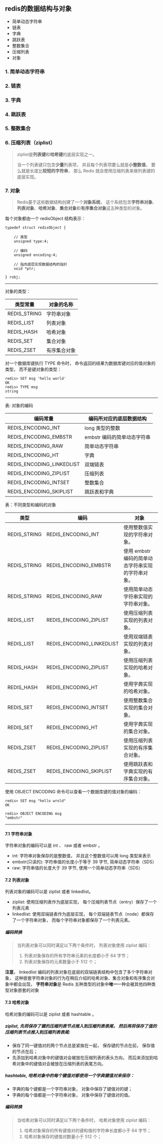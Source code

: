 ## redis的数据结构与对象
+ 简单动态字符串  
+ 链表
+ 字典
+ 跳跃表
+ 整数集合  
+ 压缩列表  
+ 对象  

### 1. 简单动态字符串

### 2. 链表

### 3. 字典

### 4. 跳跃表

### 5. 整数集合

### 6. 压缩列表（ziplist）  
> ziplist是**列表键**和**哈希键**的底层实现之一。 
> 
> 当一个列表键只包含**少量**列表项， 并且每个列表项要么就是**小整数值**， 要么就是长度比**较短的字符串**， 那么 Redis 就会使用压缩列表来做列表键的底层实现。

### 7. 对象
> Redis基于这些数据结构创建了一个**对象系统**， 这个系统包含**字符串对象**、**列表对象**、**哈希对象**、**集合对象**和**有序集合对象**这五种类型的对象。  

每个对象都由一个 redisObject 结构表示：  

    typedef struct redisObject {
    
        // 类型
        unsigned type:4;
        
        // 编码
        unsigned encoding:4;
        
        // 指向底层实现数据结构的指针
        void *ptr;
        
    } robj;  

***
    
对象的类型：  

类型常量         |   对象的名称 
---             |   --- 
REDIS_STRING    |	字符串对象
REDIS_LIST	    |   列表对象
REDIS_HASH	    |   哈希对象
REDIS_SET	    |   集合对象
REDIS_ZSET	    |   有序集合对象

对一个数据库键执行 TYPE 命令时， 命令返回的结果为数据库键对应的值对象的类型， 而不是键对象的类型：

    redis> SET msg 'hello world'
    OK
    redis> TYPE msg
    string

***

表: 对象的编码  

编码常量	                    |   编码所对应的底层数据结构
---                         |   ---
REDIS_ENCODING_INT          |	long 类型的整数
REDIS_ENCODING_EMBSTR       |	embstr 编码的简单动态字符串
REDIS_ENCODING_RAW          |	简单动态字符串
REDIS_ENCODING_HT           |	字典
REDIS_ENCODING_LINKEDLIST   |	双端链表
REDIS_ENCODING_ZIPLIST	    |   压缩列表
REDIS_ENCODING_INTSET       |	整数集合
REDIS_ENCODING_SKIPLIST     |	跳跃表和字典

表：不同类型和编码的对象

类型             |	编码                         |	对象
---             |   ---                         |   ---
REDIS_STRING    |	REDIS_ENCODING_INT          |	使用整数值实现的字符串对象。
REDIS_STRING    |	REDIS_ENCODING_EMBSTR       |	使用 embstr 编码的简单动态字符串实现的字符串对象。
REDIS_STRING    |	REDIS_ENCODING_RAW          |	使用简单动态字符串实现的字符串对象。
REDIS_LIST      |	REDIS_ENCODING_ZIPLIST      |	使用压缩列表实现的列表对象。
REDIS_LIST      |	REDIS_ENCODING_LINKEDLIST   |	使用双端链表实现的列表对象。
REDIS_HASH      |	REDIS_ENCODING_ZIPLIST      |	使用压缩列表实现的哈希对象。
REDIS_HASH      |	REDIS_ENCODING_HT           |	使用字典实现的哈希对象。
REDIS_SET       |	REDIS_ENCODING_INTSET       |	使用整数集合实现的集合对象。
REDIS_SET       |	REDIS_ENCODING_HT           |	使用字典实现的集合对象。
REDIS_ZSET      |	REDIS_ENCODING_ZIPLIST      |	使用压缩列表实现的有序集合对象。
REDIS_ZSET      |	REDIS_ENCODING_SKIPLIST     |	使用跳跃表和字典实现的有序集合对象。

使用 OBJECT ENCODING 命令可以查看一个数据库键的值对象的编码：

    redis> SET msg "hello wrold"
    OK
    
    redis> OBJECT ENCODING msg
    "embstr"
    
***

#### 7.1 字符串对象
字符串对象的编码可以是 int 、 raw 或者 embstr 。  

+ int: 字符串对象保存的是整数值， 并且这个整数值可以用 long 类型来表示  
+ embstr(只读的): 字符串值的长度小于等于 39 字节, 简单动态字符串（SDS）  
+ raw: 字符串值的长度大于 39 字节, 使用一个简单动态字符串（SDS） 

#### 7.2 列表对象
列表对象的编码可以是 ziplist 或者 linkedlist。  

+ ziplist: 使用压缩列表作为底层实现， 每个压缩列表节点（entry）保存了一个列表元素  
+ linkedlist: 使用双端链表作为底层实现， 每个双端链表节点（node）都保存了一个字符串对象， 而每个字符串对象都保存了一个列表元素。  

##### 编码转换
> 当列表对象可以同时满足以下两个条件时， 列表对象使用 ziplist 编码：
> 
> 1. 列表对象保存的所有字符串元素的长度都小于 64 字节；  
> 1. 列表对象保存的元素数量小于 512 个；  

**注意**， linkedlist 编码的列表对象在底层的双端链表结构中包含了多个字符串对象， 这种嵌套字符串对象的行为在稍后介绍的哈希对象、集合对象和有序集合对象中都会出现， **字符串对象**是 Redis 五种类型的对象中**唯一**一种会被其他四种类型对象嵌套的对象  

#### 7.3 哈希对象
哈希对象的编码可以是 ziplist 或者 hashtable 。

##### ziplist, 先将保存了键的压缩列表节点推入到压缩列表表尾， 然后再将保存了值的压缩列表节点推入到压缩列表表尾:  
+ 保存了同一键值对的两个节点总是紧挨在一起， 保存键的节点在前， 保存值的节点在后；  
+ 先添加到哈希对象中的键值对会被放在压缩列表的表头方向， 而后来添加到哈希对象中的键值对会被放在压缩列表的表尾方向。 

##### hashtable, 哈希对象中的每个键值对都使用一个字典键值对来保存：
+ 字典的每个键都是一个字符串对象， 对象中保存了键值对的键；  
+ 字典的每个值都是一个字符串对象， 对象中保存了键值对的值。  

##### 编码转换
> 当哈希对象可以同时满足以下两个条件时， 哈希对象使用 ziplist 编码：
>
> 1. 哈希对象保存的所有键值对的键和值的字符串长度都小于 64 字节；  
> 1. 哈希对象保存的键值对数量小于 512 个；  


